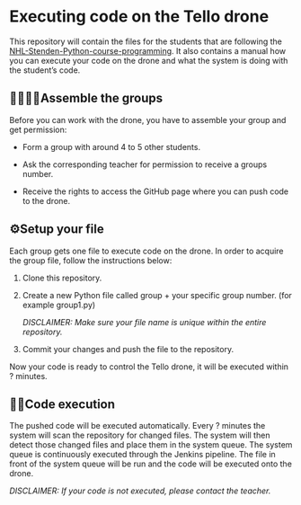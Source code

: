 # Executing code on the Tello drone
This repository will contain the files for the students that are following the [NHL-Stenden-Python-course-programming](https://github.com/MarkBenjamins/NHL-Stenden-Python-course-programming-exercises). It also contains a manual how you can execute your code on the drone and what the system is doing with the student’s code.

## :family_man_woman_girl_boy:Assemble the groups

Before you can work with the drone, you have to assemble your group and get permission:

- Form a group with around 4 to 5 other students.

- Ask the corresponding teacher for permission to receive a groups number.

- Receive the rights to access the GitHub page where you can push code to the drone.

  

## :gear:Setup your file

Each group gets one file to execute code on the drone. In order to acquire the group file, follow the instructions below:

1. Clone this repository.

2. Create a new Python file called group + your specific group number. (for example group1.py)

   *DISCLAIMER: Make sure your file name is unique within the entire repository.*

3. Commit your changes and push the file to the repository.


Now your code is ready to control the Tello drone, it will be executed within ? minutes.

## :man_technologist:Code execution 

The pushed code will be executed automatically. Every ? minutes the system will scan the repository for changed files. The system will then detect those changed files and place them in the system queue. The system queue is continuously executed through the Jenkins pipeline. The file in front of the system queue will be run and the code will be executed onto the drone.

*DISCLAIMER: If your code is not executed, please contact the teacher.*
